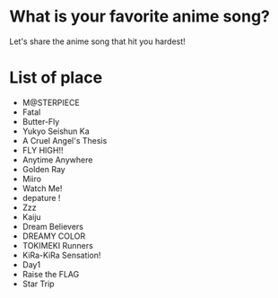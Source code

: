 # What is your favorite anime song?
Let's share the anime song that hit you hardest! 

# List of place
- M@STERPIECE
- Fatal
- Butter-Fly
- Yukyo Seishun Ka
- A Cruel Angel's Thesis
- FLY HIGH!!
- Anytime Anywhere
- Golden Ray
- Miiro
- Watch Me!
- depature !
- Zzz
- Kaiju
- Dream Believers
- DREAMY COLOR
- TOKIMEKI Runners
- KiRa-KiRa Sensation!
- Day1
- Raise the FLAG
- Star Trip
